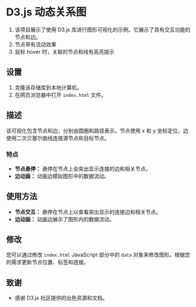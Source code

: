 # D3.js 动态关系图

1. 该项目展示了使用 D3.js 库进行图形可视化的示例。它展示了具有交互功能的节点和边。
2. 节点带有流动效果
3. 鼠标 hover 时，关联的节点和线有高亮提示

## 设置

1. 克隆该存储库到本地计算机。
2. 在网页浏览器中打开 `index.html` 文件。

## 描述

该可视化包含节点和边，分别由圆圈和路径表示。节点使用 x 和 y 坐标定位，边使用二次贝塞尔曲线连接源节点和目标节点。

### 特点

- **节点悬停：** 悬停在节点上会突出显示连接的边和相关节点。
- **边动画：** 动画边模拟图形中的数据流动。

## 使用方法

- **节点交互：** 悬停在节点上以查看突出显示的连接边和相关节点。
- **边动画：** 动画边展示了图形内的数据流动。

## 修改

您可以通过修改 `index.html` JavaScript 部分中的 `data` 对象来修改图形。根据您的需求更新节点位置、标签和连接。

## 致谢

- 感谢 D3.js 社区提供的出色资源和文档。
